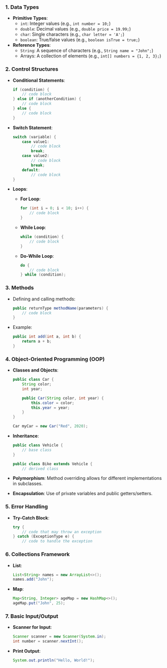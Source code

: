 ### 1. **Data Types**

- **Primitive Types**:
    - `int`: Integer values (e.g., `int number = 10;`)
    - `double`: Decimal values (e.g., `double price = 19.99;`)
    - `char`: Single characters (e.g., `char letter = 'A';`)
    - `boolean`: True/false values (e.g., `boolean isTrue = true;`)
- **Reference Types**:
    - `String`: A sequence of characters (e.g., `String name = "John";`)
    - Arrays: A collection of elements (e.g., `int[] numbers = {1, 2, 3};`)

### 2. **Control Structures**

- **Conditional Statements**:
    
    ```java
    if (condition) {
        // code block
    } else if (anotherCondition) {
        // code block
    } else {
        // code block
    }
    ```
    
- **Switch Statement**:
    
    ```java
    switch (variable) {
        case value1:
            // code block
            break;
        case value2:
            // code block
            break;
        default:
            // code block
    }
    ```
    
- **Loops**:
    - **For Loop**:
        
        ```java
        for (int i = 0; i < 10; i++) {
            // code block
        }
        ```
        
    - **While Loop**:
        
        ```java
        while (condition) {
            // code block
        }
        ```
        
    - **Do-While Loop**:
        
        ```java
        do {
            // code block
        } while (condition);
        ```
        

### 3. **Methods**

- Defining and calling methods:
    
    ```java
    public returnType methodName(parameters) {
        // code block
    }
    ```
    
- Example:
    
    ```java
    public int add(int a, int b) {
        return a + b;
    }
    ```
    

### 4. **Object-Oriented Programming (OOP)**

- **Classes and Objects**:
    
    ```java
    public class Car {
        String color;
        int year;
    
        public Car(String color, int year) {
            this.color = color;
            this.year = year;
        }
    }
    
    Car myCar = new Car("Red", 2020);
    
    ```
    
- **Inheritance**:
    
    ```java
    public class Vehicle {
        // base class
    }
    
    public class Bike extends Vehicle {
        // derived class
    ```
    
- **Polymorphism**: Method overriding allows for different implementations in subclasses.
- **Encapsulation**: Use of private variables and public getters/setters.

### 5. **Error Handling**

- **Try-Catch Block**:
    
    ```java
    try {
        // code that may throw an exception
    } catch (ExceptionType e) {
        // code to handle the exception
    
    ```
    

### 6. **Collections Framework**

- **List**:
    
    ```java
    List<String> names = new ArrayList<>();
    names.add("John");
    ```
    
- **Map**:
    
    ```java
    Map<String, Integer> ageMap = new HashMap<>();
    ageMap.put("John", 25);
    ```
    

### 7. **Basic Input/Output**

- **Scanner for Input**:
    
    ```java
    Scanner scanner = new Scanner(System.in);
    int number = scanner.nextInt();
    ```
    
- **Print Output**:
    
    ```java
    System.out.println("Hello, World!");
    ```